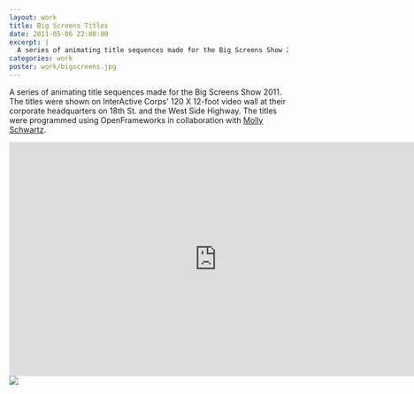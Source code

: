 ```yaml
---
layout: work
title: Big Screens Titles
date: 2011-05-06 22:00:00
excerpt: |
  A series of animating title sequences made for the Big Screens Show 2011. The titles were shown on InterActive Corps' 120 X 12-foot video wall at their corporate headquarters on 18th St. and the West Side Highway. The titles were programmed using OpenFrameworks in collaboration with Molly Schwartz.
categories: work
poster: work/bigscreens.jpg
---
```


A series of animating title sequences made for the Big Screens Show 2011. The titles were shown on InterActive Corps' 120 X 12-foot video wall at their corporate headquarters on 18th St. and the West Side Highway. The titles were programmed using OpenFrameworks in collaboration with [Molly Schwartz](http://phlea.tv/).

<div class="wide-750">
  <iframe src="https://player.vimeo.com/video/46254418?title=0&amp;byline=0&amp;portrait=0" width="750" height="423" frameborder="0"> </iframe>
</div>

<div class="wide-750">
  <img src="{% asset_path work/bigscreens.jpg %}" />
</div>
